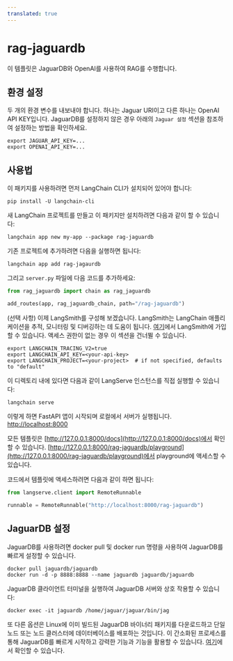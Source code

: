 ```yaml
---
translated: true
---
```


# rag-jaguardb

이 템플릿은 JaguarDB와 OpenAI를 사용하여 RAG를 수행합니다.

## 환경 설정

두 개의 환경 변수를 내보내야 합니다. 하나는 Jaguar URI이고 다른 하나는 OpenAI API KEY입니다.
JaguarDB를 설정하지 않은 경우 아래의 `Jaguar 설정` 섹션을 참조하여 설정하는 방법을 확인하세요.

```shell
export JAGUAR_API_KEY=...
export OPENAI_API_KEY=...
```

## 사용법

이 패키지를 사용하려면 먼저 LangChain CLI가 설치되어 있어야 합니다:

```shell
pip install -U langchain-cli
```

새 LangChain 프로젝트를 만들고 이 패키지만 설치하려면 다음과 같이 할 수 있습니다:

```shell
langchain app new my-app --package rag-jaguardb
```

기존 프로젝트에 추가하려면 다음을 실행하면 됩니다:

```shell
langchain app add rag-jagaurdb
```

그리고 `server.py` 파일에 다음 코드를 추가하세요:

```python
from rag_jaguardb import chain as rag_jaguardb

add_routes(app, rag_jaguardb_chain, path="/rag-jaguardb")
```

(선택 사항) 이제 LangSmith를 구성해 보겠습니다.
LangSmith는 LangChain 애플리케이션을 추적, 모니터링 및 디버깅하는 데 도움이 됩니다.
[여기](https://smith.langchain.com/)에서 LangSmith에 가입할 수 있습니다.
액세스 권한이 없는 경우 이 섹션을 건너뛸 수 있습니다.

```shell
export LANGCHAIN_TRACING_V2=true
export LANGCHAIN_API_KEY=<your-api-key>
export LANGCHAIN_PROJECT=<your-project>  # if not specified, defaults to "default"
```

이 디렉토리 내에 있다면 다음과 같이 LangServe 인스턴스를 직접 실행할 수 있습니다:

```shell
langchain serve
```

이렇게 하면 FastAPI 앱이 시작되며 로컬에서 서버가 실행됩니다.
[http://localhost:8000](http://localhost:8000)

모든 템플릿은 [http://127.0.0.1:8000/docs](http://127.0.0.1:8000/docs)에서 확인할 수 있습니다.
[http://127.0.0.1:8000/rag-jaguardb/playground](http://127.0.0.1:8000/rag-jaguardb/playground)에서 playground에 액세스할 수 있습니다.

코드에서 템플릿에 액세스하려면 다음과 같이 하면 됩니다:

```python
from langserve.client import RemoteRunnable

runnable = RemoteRunnable("http://localhost:8000/rag-jaguardb")
```

## JaguarDB 설정

JaguarDB를 사용하려면 docker pull 및 docker run 명령을 사용하여 JaguarDB를 빠르게 설정할 수 있습니다.

```shell
docker pull jaguardb/jaguardb
docker run -d -p 8888:8888 --name jaguardb jaguardb/jaguardb
```

JaguarDB 클라이언트 터미널을 실행하여 JaguarDB 서버와 상호 작용할 수 있습니다:

```shell
docker exec -it jaguardb /home/jaguar/jaguar/bin/jag

```

또 다른 옵션은 Linux에 이미 빌드된 JaguarDB 바이너리 패키지를 다운로드하고 단일 노드 또는 노드 클러스터에 데이터베이스를 배포하는 것입니다. 이 간소화된 프로세스를 통해 JaguarDB를 빠르게 시작하고 강력한 기능과 기능을 활용할 수 있습니다. [여기](http://www.jaguardb.com/download.html)에서 확인할 수 있습니다.
